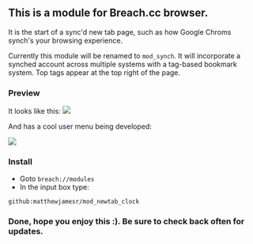 ## This is a module for Breach.cc browser.

It is the start of a sync'd new tab page, such as how Google Chroms synch's your browsing experience.

Currently this module will be renamed to ```mod_synch```. It will incorporate a synched account across multiple systems with a tag-based bookmark system. Top tags appear at the top right of the page.

### Preview

It looks like this:
![](http://i.imgur.com/H0TrDGH.png)

And has a cool user menu being developed:

![](http://i.imgur.com/HX1JMFM.png)

### Install

 - Goto ```breach://modules```
 - In the input box type:
  
  ```
  github:matthewjamesr/mod_newtab_clock
  ```
  

### Done, hope you enjoy this :). Be sure to check back often for updates.

